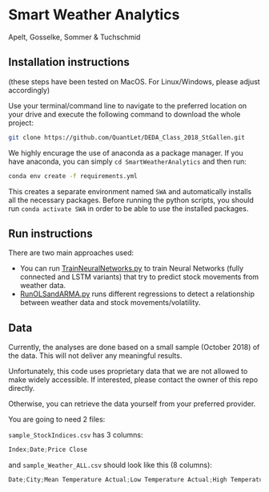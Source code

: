 ﻿# Smart Weather Analytics
Apelt, Gosselke, Sommer & Tuchschmid

## Installation instructions
(these steps have been tested on MacOS. For Linux/Windows, please adjust accordingly)

Use your terminal/command line to  navigate to the preferred location on your drive and execute the following command to download the whole project:
```bash
git clone https://github.com/QuantLet/DEDA_Class_2018_StGallen.git
```

We highly encurage the use of anaconda as a package manager. If you have anaconda, you can simply `cd SmartWeatherAnalytics` and then run:
```bash
conda env create -f requirements.yml
```
This creates a separate environment named `SWA` and automatically installs all the necessary packages. Before running the python scripts, you should run `conda activate SWA` in order to be able to use the installed packages.

## Run instructions
There are two main approaches used:
- You can run  [TrainNeuralNetworks.py](TrainNeuralNetworks.py) to train Neural Networks (fully connected and LSTM variants) that try to predict stock movements from weather data. 
- [RunOLSandARMA.py](RunOLSandARMA.py) runs different regressions to detect a relationship between weather data and stock movements/volatility.

## Data
Currently, the analyses are done based on a small sample (October 2018) of the data. This will not deliver any meaningful results.

Unfortunately, this code uses proprietary data that we are not allowed to make widely accessible. If interested, please contact the owner of this repo directly.

Otherwise, you can retrieve the data yourself from your preferred provider. 

You are going to need 2 files:

`sample_StockIndices.csv` has 3 columns:
```python
Index;Date;Price Close
```

and `sample_Weather_ALL.csv` should look like this (8 columns):
```python
Date;City;Mean Temperature Actual;Low Temperature Actual;High Temperature Actual;Precipitation Actual;Wind Speed Actual;Relative Humidity Actual
```
